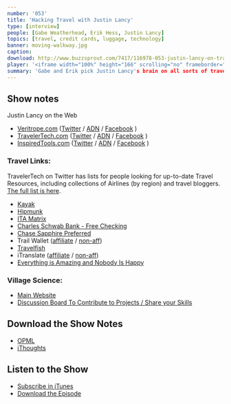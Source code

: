 ```yaml
---
number: '053'
title: 'Hacking Travel with Justin Lancy'
type: [interview]
people: [Gabe Weatherhead, Erik Hess, Justin Lancy]
topics: [travel, credit cards, luggage, technology]
banner: moving-walkway.jpg
caption: 
download: http://www.buzzsprout.com/7417/116978-053-justin-lancy-on-travel-hacking.mp3
player: '<iframe width="100%" height="166" scrolling="no" frameborder="no" src="https://w.soundcloud.com/player/?url=https%3A//api.soundcloud.com/tracks/116524167"></iframe>'
summary: 'Gabe and Erik pick Justin Lancy's brain on all sorts of travel-related topics, from finding good deals and picking good travel spots, to choosing the right things to pack.'
---
```


## Show notes

Justin Lancy on the Web

* [Veritrope.com][1] ([Twitter][2] / [ADN][3] / [Facebook][4] )
* [TravelerTech.com][5] ([Twitter][6] / [ADN][7] / [Facebook][8] )
* [InspiredTools.com][9] ([Twitter][10] / [ADN][11] / [Facebook][12] )

### Travel Links:

TravelerTech on Twitter has lists for people looking for up-to-date
Travel Resources, including collections of Airlines (by region) and travel bloggers.
[The full list is here][13].

* [Kayak][14]
* [Hipmunk][15]
* [ITA Matrix][16]
* [Charles Schwab Bank - Free Checking][17]
* [Chase Sapphire Preferred][18]
* Trail Wallet ([affiliate][19] / [non-aff][20])
* [Travelfish][22]
* iTranslate ([affiliate][23] / [non-aff][24])
* [Everything is Amazing and Nobody Is Happy](http://www.dailymotion.com/video/x8m5d0_everything-is-amazing-and-nobody-i_fun)

### Village Science:
* [Main Website][25]
* [Discussion Board To Contribute to Projects / Share your Skills][26]

## Download the Show Notes
* [OPML](https://www.dropbox.com/s/2ukc8ah35qam39s/justin-lancy.opml)
* [iThoughts](https://www.dropbox.com/s/p1txcag2gz17gfz/Justin%20Lancy.itmz)

## Listen to the Show

* [Subscribe in iTunes](http://itunes.apple.com/us/podcast/generational/id561551485)
* [Download the Episode](http://www.buzzsprout.com/7417/116978-053-justin-lancy-on-travel-hacking.mp3)

[1]: http://veritrope.com
[2]: https://twitter.com/Veritrope
[3]: https://alpha.app.net/Veritrope
[4]: https://facebook.com/Veritrope
[5]: http://TravelerTech.com
[6]: https://twitter.com/TravelerTech
[7]: https://alpha.app.net/TravelerTech
[8]: https://facebook.com/TravelerTech
[9]: http://InspiredTools.com
[10]: https://twitter.com/InspiredTools
[11]: https://alpha.app.net/InspiredTools
[12]: https://facebook.com/InspiredTools
[13]: https://twitter.com/travelertech/lists
[14]: http://kayak.com
[15]: http://www.hipmunk.com/
[16]: http://matrix.itasoftware.com/
[17]: http://www.schwab.com/public/schwab/banking_lending/checking_account
[18]: https://creditcards.chase.com/credit-cards/sapphire-preferred-card.aspx
[19]: https://itunes.apple.com/us/app/trail-wallet-travel-budget/id547171665?mt=8&uo=4&at=10layB
[20]: https://itunes.apple.com/us/app/trail-wallet-travel-budget/id547171665?mt=8&uo=4
[21]: http://tripit.com
[22]: http://travelfish.org
[23]: https://itunes.apple.com/us/app/itranslate-voice/id522626820?mt=8&uo=4&at=10layB
[24]: https://itunes.apple.com/us/app/itranslate-voice/id522626820?mt=8&uo=4
[25]: http://villagescience.org
[26]: http://discuss.villagescience.org
